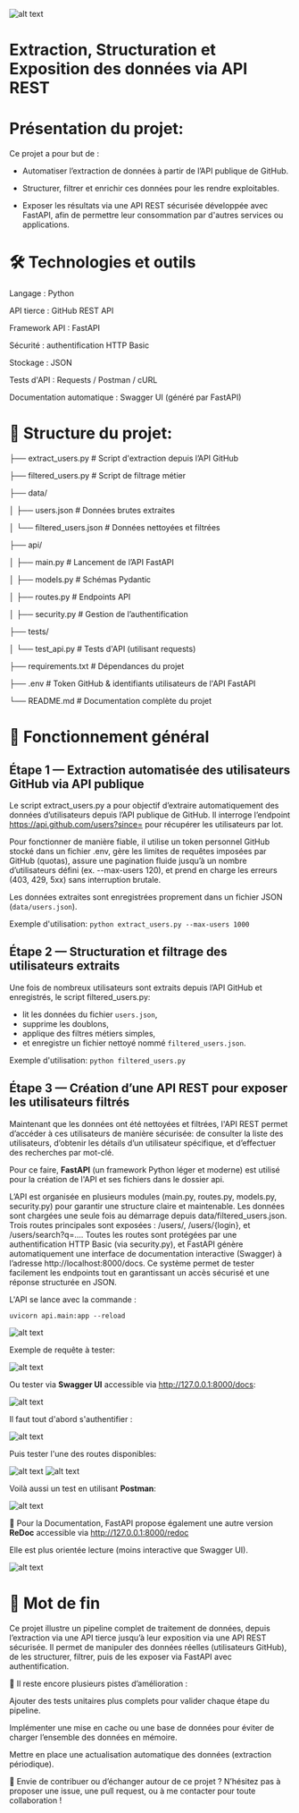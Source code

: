 ![alt text](img/image-8.png)
# **Extraction, Structuration et Exposition des données via API REST**

# Présentation du projet:

Ce projet a pour but de :

- Automatiser l’extraction de données à partir de l’API publique de GitHub.

- Structurer, filtrer et enrichir ces données pour les rendre exploitables.

- Exposer les résultats via une API REST sécurisée développée avec FastAPI, afin de permettre leur consommation par d'autres services ou applications.

# 🛠️ Technologies et outils

Langage : Python

API tierce : GitHub REST API 

Framework API : FastAPI

Sécurité : authentification HTTP Basic

Stockage : JSON 

Tests d'API : Requests / Postman / cURL

Documentation automatique : Swagger UI (généré par FastAPI)

# 📁 Structure du projet:


├── extract_users.py               # Script d'extraction depuis l’API GitHub

├── filtered_users.py              # Script de filtrage métier

├── data/

│   ├── users.json                 # Données brutes extraites

│   └── filtered_users.json        # Données nettoyées et filtrées

├── api/

│   ├── main.py                    # Lancement de l’API FastAPI

│   ├── models.py                  # Schémas Pydantic

│   ├── routes.py                  # Endpoints API

│   ├── security.py                # Gestion de l’authentification

├── tests/

│   └── test_api.py                # Tests d'API (utilisant requests)

├── requirements.txt              # Dépendances du projet

├── .env                          # Token GitHub & identifiants utilisateurs de l'API FastAPI 

└── README.md                     # Documentation complète du projet

# 🧩 Fonctionnement général

## Étape 1 — Extraction automatisée des utilisateurs GitHub via API publique

Le script extract_users.py a pour objectif d’extraire automatiquement des données d’utilisateurs depuis l’API publique de GitHub. Il interroge l’endpoint https://api.github.com/users?since=<id> pour récupérer les utilisateurs par lot. 

Pour fonctionner de manière fiable, il utilise un token personnel GitHub stocké dans un fichier .env, gère les limites de requêtes imposées par GitHub (quotas), assure une pagination fluide jusqu’à un nombre d’utilisateurs défini (ex. --max-users 120), et prend en charge les erreurs (403, 429, 5xx) sans interruption brutale.

Les données extraites sont enregistrées proprement dans un fichier JSON (`data/users.json`).

Exemple d'utilisation:
` python extract_users.py --max-users 1000 `



## Étape 2 — Structuration et filtrage des utilisateurs extraits 

Une fois de nombreux utilisateurs sont extraits depuis l’API GitHub et enregistrés, le script filtered_users.py:

- lit les données du fichier `users.json`,
- supprime les doublons,
- applique des filtres métiers simples,
- et enregistre un fichier nettoyé nommé `filtered_users.json`. 

Exemple d'utilisation:
` python filtered_users.py `

## Étape 3 — Création d’une API REST pour exposer les utilisateurs filtrés

Maintenant que les données ont été nettoyées et filtrées, l'API REST permet d’accéder à ces utilisateurs de manière sécurisée: de consulter la liste des utilisateurs, d’obtenir les détails d’un utilisateur spécifique, et d’effectuer des recherches par mot-clé.

Pour ce faire, **FastAPI** (un framework Python léger et moderne) est utilisé pour la création de l'API et ses fichiers dans le dossier api.

L’API est organisée en plusieurs modules (main.py, routes.py, models.py, security.py) pour garantir une structure claire et maintenable. Les données sont chargées une seule fois au démarrage depuis data/filtered_users.json. Trois routes principales sont exposées : /users/, /users/{login}, et /users/search?q=.... Toutes les routes sont protégées par une authentification HTTP Basic (via security.py), et FastAPI génère automatiquement une interface de documentation interactive (Swagger) à l’adresse http://localhost:8000/docs. Ce système permet de tester facilement les endpoints tout en garantissant un accès sécurisé et une réponse structurée en JSON.


L'API se lance avec la commande :

`uvicorn api.main:app --reload`

![alt text](img/image-2.png)

Exemple de requête à tester:

![alt text](img/image.png)


Ou tester via **Swagger UI**  accessible via http://127.0.0.1:8000/docs:


![alt text](img/image-6.png)

Il faut tout d'abord s'authentifier :


![alt text](img/image-3.png)


Puis tester l'une des routes disponibles:


![alt text](img/image-4.png)
![alt text](img/image-5.png)


Voilà aussi un test en utilisant **Postman**:


![alt text](img/image9.png)


📝 Pour la Documentation, FastAPI propose également une autre version **ReDoc** accessible via 
http://127.0.0.1:8000/redoc

Elle est plus orientée lecture (moins interactive que Swagger UI).

![alt text](img/image-7.png)

# 🎯 Mot de fin

Ce projet illustre un pipeline complet de traitement de données, depuis l’extraction via une API tierce jusqu’à leur exposition via une API REST sécurisée. Il permet de manipuler des données réelles (utilisateurs GitHub), de les structurer, filtrer, puis de les exposer via FastAPI avec authentification.

📌 Il reste encore plusieurs pistes d’amélioration :

Ajouter des tests unitaires plus complets pour valider chaque étape du pipeline.

Implémenter une mise en cache ou une base de données pour éviter de charger l’ensemble des données en mémoire.

Mettre en place une actualisation automatique des données (extraction périodique).

🚀 Envie de contribuer ou d’échanger autour de ce projet ? N’hésitez pas à proposer une issue, une pull request, ou à me contacter pour toute collaboration !